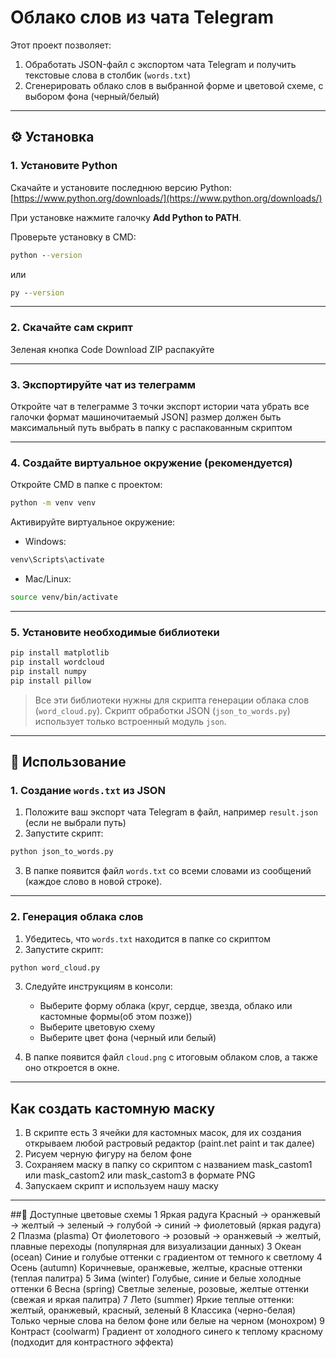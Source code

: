 # Облако слов из чата Telegram

Этот проект позволяет:

1. Обработать JSON-файл с экспортом чата Telegram и получить текстовые слова в столбик (`words.txt`)
2. Сгенерировать облако слов в выбранной форме и цветовой схеме, с выбором фона (черный/белый)

---

## ⚙️ Установка

### 1. Установите Python

Скачайте и установите последнюю версию Python:
[https://www.python.org/downloads/](https://www.python.org/downloads/)

При установке нажмите галочку **Add Python to PATH**.

Проверьте установку в CMD:

```cmd
python --version
```

или

```cmd
py --version
```

---
### 2. Скачайте сам скрипт
Зеленая кнопка Code
Download ZIP
распакуйте

---
### 3. Экспортируйте чат из телеграмм 
Откройте чат в телеграмме
3 точки
экспорт истории чата
убрать все галочки
формат машиночитаемый JSON]
размер должен быть максимальный
путь выбрать в папку с распакованным скриптом

---

### 4. Создайте виртуальное окружение (рекомендуется)

Откройте CMD в папке с проектом:

```cmd
python -m venv venv
```
Активируйте виртуальное окружение:

* Windows:

```cmd
venv\Scripts\activate
```

* Mac/Linux:

```bash
source venv/bin/activate
```

---

### 5. Установите необходимые библиотеки

```cmd
pip install matplotlib
pip install wordcloud
pip install numpy
pip install pillow
```

> Все эти библиотеки нужны для скрипта генерации облака слов (`word_cloud.py`).
> Скрипт обработки JSON (`json_to_words.py`) использует только встроенный модуль `json`.

---

## 📝 Использование

### 1. Создание `words.txt` из JSON

1. Положите ваш экспорт чата Telegram в файл, например `result.json` (если не выбрали путь)
2. Запустите скрипт:

```cmd
python json_to_words.py
```

3. В папке появится файл `words.txt` со всеми словами из сообщений (каждое слово в новой строке).

---

### 2. Генерация облака слов

1. Убедитесь, что `words.txt` находится в папке со скриптом
2. Запустите скрипт:

```cmd
python word_cloud.py
```

3. Следуйте инструкциям в консоли:

   * Выберите форму облака (круг, сердце, звезда, облако или кастомные формы(об этом позже))
   * Выберите цветовую схему
   * Выберите цвет фона (черный или белый)

4. В папке появится файл `cloud.png` с итоговым облаком слов, а также оно откроется в окне.

---

## Как создать кастомную маску
1. В скрипте есть 3 ячейки для кастомных масок, для их создания открываем любой растровый редактор (paint.net paint и так далее)
2. Рисуем черную фигуру на белом фоне
3. Сохраняем маску в папку со скриптом с названием mask_castom1 или mask_castom2 или mask_castom3 в формате PNG
4. Запускаем скрипт и используем нашу маску

---

##🎨 Доступные цветовые схемы
1	Яркая радуга	Красный → оранжевый → желтый → зеленый → голубой → синий → фиолетовый (яркая радуга)
2	Плазма (plasma)	От фиолетового → розовый → оранжевый → желтый, плавные переходы (популярная для визуализации данных)
3	Океан (ocean)	Синие и голубые оттенки с градиентом от темного к светлому
4	Осень (autumn)	Коричневые, оранжевые, желтые, красные оттенки (теплая палитра)
5	Зима (winter)	Голубые, синие и белые холодные оттенки
6	Весна (spring)	Светлые зеленые, розовые, желтые оттенки (свежая и яркая палитра)
7	Лето (summer)	Яркие теплые оттенки: желтый, оранжевый, красный, зеленый
8	Классика (черно-белая)	Только черные слова на белом фоне или белые на черном (монохром)
9	Контраст (coolwarm)	Градиент от холодного синего к теплому красному (подходит для контрастного эффекта)
